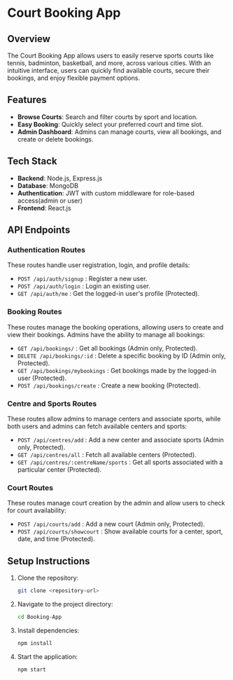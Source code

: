 
# Court Booking App

## Overview
The Court Booking App allows users to easily reserve sports courts like tennis, badminton, basketball, and more, across various cities. With an intuitive interface, users can quickly find available courts, secure their bookings, and enjoy flexible payment options.

## Features
- **Browse Courts**: Search and filter courts by sport and location.
- **Easy Booking**: Quickly select your preferred court and time slot.
- **Admin Dashboard**: Admins can manage courts, view all bookings, and create or delete bookings.

## Tech Stack
- **Backend**: Node.js, Express.js
- **Database**: MongoDB
- **Authentication**: JWT with custom middleware for role-based access(admin or user)
- **Frontend**: React.js 


## API Endpoints

### **Authentication Routes**
These routes handle user registration, login, and profile details:
- `POST /api/auth/signup` : Register a new user.
- `POST /api/auth/login` : Login an existing user.
- `GET /api/auth/me` : Get the logged-in user's profile (Protected).

### **Booking Routes**
These routes manage the booking operations, allowing users to create and view their bookings. Admins have the ability to manage all bookings:
- `GET /api/bookings/` : Get all bookings (Admin only, Protected).
- `DELETE /api/bookings/:id` : Delete a specific booking by ID (Admin only, Protected).
- `GET /api/bookings/mybookings` : Get bookings made by the logged-in user (Protected).
- `POST /api/bookings/create` : Create a new booking (Protected).

### **Centre and Sports Routes**
These routes allow admins to manage centers and associate sports, while both users and admins can fetch available centers and sports:
- `POST /api/centres/add` : Add a new center and associate sports (Admin only, Protected).
- `GET /api/centres/all` : Fetch all available centers (Protected).
- `GET /api/centres/:centreName/sports` : Get all sports associated with a particular center (Protected).

### **Court Routes**
These routes manage court creation by the admin and allow users to check for court availability:
- `POST /api/courts/add` : Add a new court (Admin only, Protected).
- `POST /api/courts/showcourt` : Show available courts for a center, sport, date, and time (Protected).

## Setup Instructions
1. Clone the repository:
   ```bash
   git clone <repository-url>
   ```
2. Navigate to the project directory:
   ```bash
   cd Booking-App
   ```
3. Install dependencies:
   ```bash
   npm install
   ```

5. Start the application:
   ```bash
   npm start
   ```


